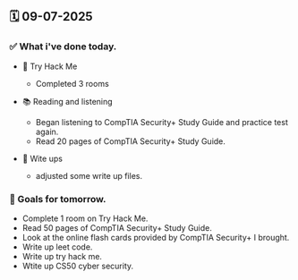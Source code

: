 ## 🗓️ 09-07-2025

### ✅ What i've done today.
- 👾 Try Hack Me
    - Completed 3 rooms

- 📚 Reading and listening
    - Began listening to CompTIA Security+ Study Guide and practice test again.
    - Read 20 pages of CompTIA Security+ Study Guide.

- 📝 Wite ups
    - adjusted some write up files.

### 🎯 Goals for tomorrow.
- Complete 1 room on Try Hack Me.
- Read 50 pages of CompTIA Security+ Study Guide.
- Look at the online flash cards provided by CompTIA Security+ I brought.
- Write up leet code.
- Write up try hack me.
- Wtite up CS50 cyber security.
